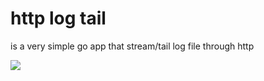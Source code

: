 # http log tail

is a very simple go app that stream/tail log file through http

![](https://monosnap.com/file/avwtdnm2GsQiIlwkfJNCRI9l1iXzBk.png)
